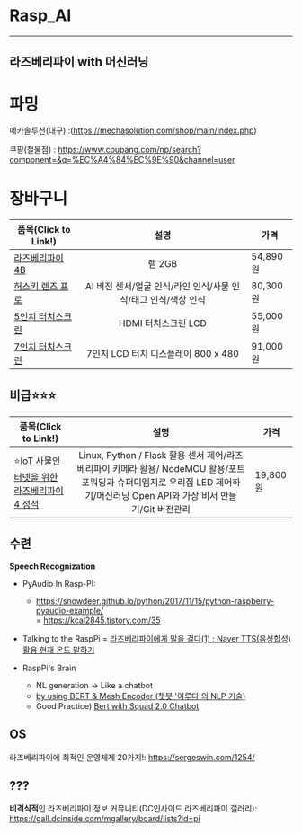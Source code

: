 # Rasp_AI

---
라즈베리파이 with 머신러닝
---

# 파밍

메카솔루션(대구) :(https://mechasolution.com/shop/main/index.php)

쿠팡(철물점) : https://www.coupang.com/np/search?component=&q=%EC%A4%84%EC%9E%90&channel=user

# 장바구니

<!--
|제목|내용|설명|
|---|---|---|
|테스트1|*강조1*|테스트3|
|테스트1|**강조2**|테스트3|
|테스트1|<span style="color:red">강조3</span>|테스트3|
-->



|품목(Click to Link!)|설명|가격|
|---|:---:|---|
|[라즈베리파이4B](https://mechasolution.com/shop/goods/goods_view.php?goodsno=584379&category=145009)|램 2GB|54,890원|
|[허스키 렌즈 프로](http://mechasolution.com/shop/goods/goods_view.php?goodsno=588672&category=145009)|AI 비전 센서/얼굴 인식/라인 인식/사물 인식/태그 인식/색상 인식|80,300원|
|[5인치 터치스크린](http://mechasolution.com/shop/goods/goods_view.php?goodsno=541410&rid=f59e6c3e-be40-4f89-bd56-511ccfae63be)|HDMI 터치스크린 LCD|55,000원|
|[7인치 터치스크린](https://mechasolution.com/shop/goods/goods_view.php?goodsno=586901&category=145009)|7인치 LCD 터치 디스플레이 800 x 480|91,000원|


## 비급⭐⭐⭐
|품목(Click to Link!)|설명|가격|
|---|:---:|---|
[⭐IoT 사물인터넷을 위한 라즈베리파이 4 정석](http://www.kyobobook.co.kr/product/detailViewKor.laf?ejkGb=KOR&mallGb=KOR&barcode=9791185553573&orderClick=LAG&Kc=)|Linux, Python / Flask 활용 센서 제어/라즈베리파이 카메라 활용/ NodeMCU 활용/포트포워딩과 슈퍼디엠지로 우리집 LED 제어하기/머신러닝 Open API와 가상 비서 만들기/Git 버전관리|19,800원|


## 수련



**Speech Recognization**
- PyAudio In Rasp-PI: 
  - https://snowdeer.github.io/python/2017/11/15/python-raspberry-pyaudio-example/  
  = https://kcal2845.tistory.com/35   

- Talking to the RaspPi
  = [라즈베리파이에게 말을 걸다(1) : Naver TTS(음성합성) 활용 현재 온도 말하기](https://m.blog.naver.com/PostView.nhn?blogId=cosmosjs&logNo=220979297204&proxyReferer=https:%2F%2Fwww.google.com%2F)  

- RaspPi's Brain
  - NL generation -> Like a chatbot  
  - [by using BERT & Mesh Encoder (챗봇 '이루다'의 NLP 기술)](https://namu.wiki/w/%EC%9D%B4%EB%A3%A8%EB%8B%A4(%EC%9D%B8%EA%B3%B5%EC%A7%80%EB%8A%A5)#s-4)    
  - Good Practice) [Bert with Squad 2.0 Chatbot](https://www.youtube.com/watch?v=Czb48HL6yhM)   
  
  



## OS

라즈베리파이에 최적인 운영체제 20가지!: https://sergeswin.com/1254/


## ???

**비격식적**인 라즈베리파이 정보 커뮤니티(DC인사이드 라즈베리파이 갤러리): https://gall.dcinside.com/mgallery/board/lists?id=pi
